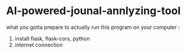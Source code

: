 # AI-powered-jounal-annlyzing-tool
what you gotta prepare to actually run this program on your computer : 
1. install flask, flask-cors, python
2. internet connection
